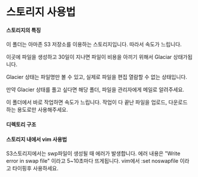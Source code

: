 # 스토리지 사용법

#### 스토리지의 특징
이 폴더는 아마존 S3 저장소를 이용하는 스토리지입니다.
따라서 속도가 느립니다.

이곳에 파일을 생성하고 30일이 지나면 파일이 비용을 아끼기 위해서
Glaciar 상태가됩니다.

Glacier 상태는 파일명만 볼 수 있고,
실제로 파일을 편집 열람할 수 없는 상태입니다.

만약 Glacier 상태를 풀고 싶다면 해당 폴더, 파일을
관리자에게 메일로 알려주세요.

이 폴더에서 바로 작업하면 속도가 느립니다.
작업이 다 끝난 파일을 업로드, 다운로드 하는 용도로만 사용해주세요.

#### 디렉토리 구조

#### 스토리지 내에서 vim 사용법
S3스토리지에서는 swp파일이 생성될 때 에러가 발생합니다.
에러 내용은 "Write error in swap file" 이라고 5~10초마다 뜨게됩니다.
vim에서 :set noswapfile 이라고 타이핑후 사용하세요.


